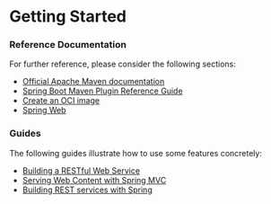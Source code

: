 # Getting Started

### Reference Documentation
For further reference, please consider the following sections:

* [Official Apache Maven documentation](https://maven.apache.org/guides/index.html)
* [Spring Boot Maven Plugin Reference Guide](https://docs.spring.io/spring-boot/docs/3.2.5.RELEASE/maven-plugin/reference/html/)
* [Create an OCI image](https://docs.spring.io/spring-boot/docs/3.2.5.RELEASE/maven-plugin/reference/html/#build-image)
* [Spring Web](https://docs.spring.io/spring-boot/docs/3.2.5.RELEASE/reference/htmlsingle/index.html#web)

### Guides
The following guides illustrate how to use some features concretely:

* [Building a RESTful Web Service](https://spring.io/guides/gs/rest-service/)
* [Serving Web Content with Spring MVC](https://spring.io/guides/gs/serving-web-content/)
* [Building REST services with Spring](https://spring.io/guides/tutorials/rest/)

